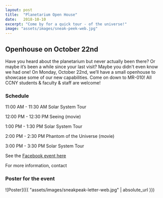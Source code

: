 ```yaml
---
layout: post
title:  "Planetarium Open House"
date:   2018-10-10
excerpt: "Come by for a quick tour - of the universe!"
image: "assets/images/sneak-peek-web.jpg"
---
```


## Openhouse on October 22nd

Have you heard about the planetarium but never actually been there? Or maybe it’s been a while since your last visit? Maybe you didn't even know we had one! On Monday, October 22nd, we’ll have a small openhouse to showcase some of our new capabilities. Come on down to MR-010! All CCNY students & faculty & staff are welcome!

### Schedule

11:00 AM - 11:30 AM
Solar System Tour

12:00 PM - 12:30 PM
Seeing (movie)

1:00 PM - 1:30 PM
Solar System Tour

2:00 PM - 2:30 PM
Phantom of the Universe (movie)

3:00 PM - 3:30 PM
Solar System Tour

See the [Facebook event here](https://www.facebook.com/events/2215806531994154/)

For more information, contact

<script type="text/javascript">
  emailE = 'ccny.cuny.edu'
  emailE = ('planetarium' + '@' + emailE)
  document.write('<A href="mailto:' + emailE + '">' + emailE + '</a>')
</script>


### Poster for the event

![Poster]({{ "assets/images/sneakpeak-letter-web.jpg" | absolute_url }})
